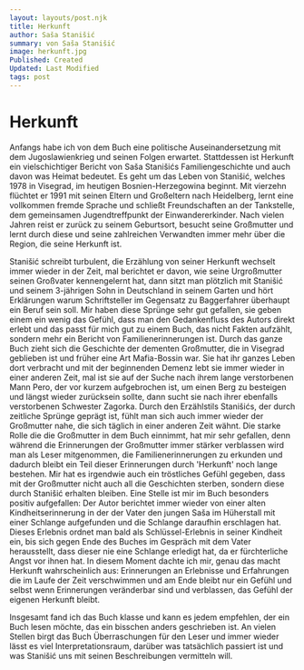 ```yaml
---
layout: layouts/post.njk
title: Herkunft
author: Saša Stanišić
summary: von Saša Stanišić
image: herkunft.jpg
Published: Created
Updated: Last Modified
tags: post
---
```


# Herkunft

Anfangs habe ich von dem Buch eine politische Auseinandersetzung mit dem Jugoslawienkrieg und seinen Folgen erwartet. Stattdessen ist Herkunft ein vielschichtiger Bericht von Saša Stanišićs Familiengeschichte und auch davon was Heimat bedeutet. Es geht um das Leben von Stanišić, welches 1978 in Visegrad, im heutigen Bosnien-Herzegowina beginnt. Mit vierzehn flüchtet er 1991 mit seinen Eltern und Großeltern nach Heidelberg, lernt eine vollkommen fremde Sprache und schließt Freundschaften an der Tankstelle, dem gemeinsamen Jugendtreffpunkt der Einwandererkinder. Nach vielen Jahren reist er zurück zu seinem Geburtsort, besucht seine Großmutter und lernt durch diese und seine zahlreichen Verwandten immer mehr über die Region, die seine Herkunft ist. 

Stanišić schreibt turbulent, die Erzählung von seiner Herkunft wechselt immer wieder in der Zeit, mal berichtet er davon, wie seine Urgroßmutter seinen Großvater kennengelernt hat, dann sitzt man plötzlich mit Stanišić und seinem 3-jährigen Sohn in Deutschland in seinem Garten und hört Erklärungen warum Schriftsteller im Gegensatz zu Baggerfahrer überhaupt ein Beruf sein soll. Mir haben diese Sprünge sehr gut gefallen, sie geben einem ein wenig das Gefühl, dass man den Gedankenfluss des Autors direkt erlebt und das passt für mich gut zu einem Buch, das nicht Fakten aufzählt, sondern mehr ein Bericht von Familienerinnerungen ist. 
Durch das ganze Buch zieht sich die Geschichte der dementen Großmutter, die in Visegrad geblieben ist und früher eine Art Mafia-Bossin war. Sie hat ihr ganzes Leben dort verbracht und mit der beginnenden Demenz lebt sie immer wieder in einer anderen Zeit, mal ist sie auf der Suche nach ihrem lange verstorbenen Mann Pero, der vor kurzem aufgebrochen ist, um einen Berg zu besteigen und längst wieder zurücksein sollte, dann sucht sie nach ihrer ebenfalls verstorbenen Schwester Zagorka. 
Durch den Erzählstils Stanišićs, der durch zeitliche Sprünge geprägt ist, fühlt man sich auch immer wieder der Großmutter nahe, die sich täglich in einer anderen Zeit wähnt. Die starke Rolle die die Großmutter in dem Buch einnimmt, hat mir sehr gefallen, denn während die Erinnerungen der Großmutter immer stärker verblassen wird man als Leser mitgenommen, die Familienerinnerungen zu erkunden und dadurch bleibt ein Teil dieser Erinnerungen durch 'Herkunft' noch lange bestehen. Mir hat es irgendwie auch ein tröstliches Gefühl gegeben, dass mit der Großmutter nicht auch all die Geschichten sterben, sondern diese durch Stanišić erhalten bleiben.
Eine Stelle ist mir im Buch besonders positiv aufgefallen: Der Autor berichtet immer wieder von einer alten Kindheitserinnerung in der der Vater den jungen Saša im Hüherstall mit einer Schlange aufgefunden und die Schlange daraufhin erschlagen hat. Dieses Erlebnis ordnet man bald als Schlüssel-Erlebnis in seiner Kindheit ein, bis sich gegen Ende des Buches im Gespräch mit dem Vater herausstellt, dass dieser nie eine Schlange erledigt hat, da er fürchterliche Angst vor ihnen hat. 
In diesem Moment dachte ich mir, genau das macht Herkunft wahrscheinlich aus: Erinnerungen an Erlebnisse und Erfahrungen die im Laufe der Zeit verschwimmen und am Ende bleibt nur ein Gefühl und selbst wenn Erinnerungen veränderbar sind und verblassen, das Gefühl der eigenen Herkunft bleibt. 

Insgesamt fand ich das Buch klasse und kann es jedem empfehlen, der ein Buch lesen möchte, das ein bisschen anders geschrieben ist. An vielen Stellen birgt das Buch Überraschungen für den Leser und immer wieder lässt es viel Interpretationsraum, darüber was tatsächlich passiert ist und was Stanišić uns mit seinen Beschreibungen vermitteln will. 